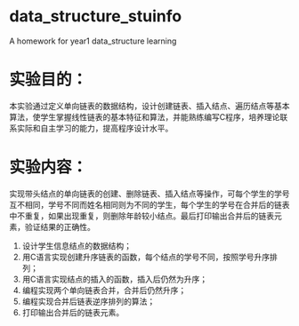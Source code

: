 # data_structure_stuinfo
A homework for year1  data_structure learning

# 实验目的：
本实验通过定义单向链表的数据结构，设计创建链表、插入结点、遍历结点等基本算法，使学生掌握线性链表的基本特征和算法，并能熟练编写C程序，培养理论联系实际和自主学习的能力，提高程序设计水平。

# 实验内容：
实现带头结点的单向链表的创建、删除链表、插入结点等操作，可每个学生的学号互不相同，学号不同而姓名相同则为不同的学生，每个学生的学号在合并后的链表中不重复，如果出现重复，则删除年龄较小结点。最后打印输出合并后的链表元素，验证结果的正确性。
1. 设计学生信息结点的数据结构；
2. 用C语言实现创建升序链表的函数，每个结点的学号不同，按照学号升序排列；
3. 用C语言实现结点的插入的函数，插入后仍然为升序；
4. 编程实现两个单向链表合并，合并后仍然升序；
5. 编程实现合并后链表逆序排列的算法；
6. 打印输出合并后的链表元素。
